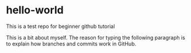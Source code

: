 # hello-world
This is a test repo for beginner github tutorial

This is a bit about myself. The reason for typing the following paragraph is to explain how branches and commits work in GitHub. 
